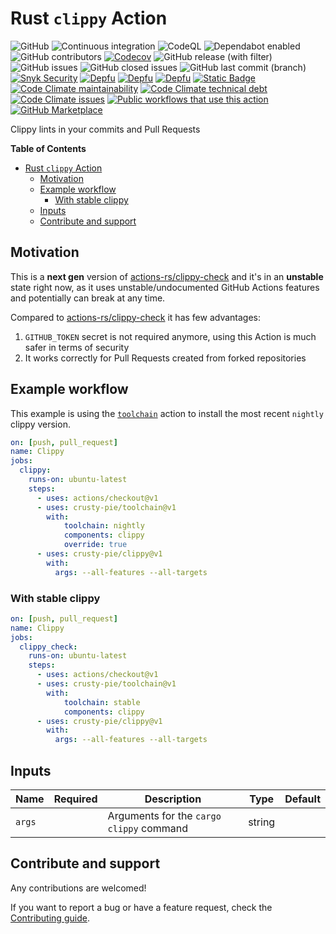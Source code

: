 # Rust `clippy` Action

![GitHub](https://img.shields.io/github/license/crusty-pie/clippy?label=License&color=blue&logo=gitbook)
![Continuous integration](https://github.com/crusty-pie/clippy/workflows/Unit%20tests/badge.svg)
![CodeQL](https://github.com/crusty-pie/clippy/workflows/CodeQL/badge.svg)
![Dependabot enabled](https://img.shields.io/badge/Dependabot-Enabled-brightgreen?logo=dependabot)
![GitHub contributors](https://img.shields.io/github/contributors/crusty-pie/clippy?logo=github&label=Contributors)
[![Codecov](https://img.shields.io/codecov/c/github/crusty-pie/clippy?logo=codecov&label=Coverage)](https://app.codecov.io/gh/crusty-pie/clippy)
![GitHub release (with filter)](https://img.shields.io/github/v/release/crusty-pie/clippy?logo=github&label=Release&color=brightgreen)
![GitHub issues](https://img.shields.io/github/issues-raw/crusty-pie/clippy?label=Open%20Issues&logo=github&color=blue)
![GitHub closed issues](https://img.shields.io/github/issues-closed-raw/crusty-pie/clippy?label=Closed%20Issues&logo=github&color=blue)
![GitHub last commit (branch)](https://img.shields.io/github/last-commit/crusty-pie/clippy/main?label=Last%20Commit&logo=github&color=blue)
[![Snyk Security](https://img.shields.io/badge/Snyk%20Security-monitored-8731E8?logo=snyk)](https://snyk.io/test/github/crusty-pie/clippy)
[![Depfu](https://badges.depfu.com/badges/8e038d781d5d5ea4c2be016401319803/status.svg)](https://depfu.com)
[![Depfu](https://img.shields.io/depfu/dependencies/github/crusty-pie%2Fclippy?logo=depfu)](https://depfu.com/repos/github/crusty-pie/clippy)
[![Depfu](https://badges.depfu.com/badges/07d8712d1903c3495e6cfeacd170c437/count.svg)](https://depfu.com/github/crusty-pie/clippy?project_id=39503)
[![Static Badge](https://img.shields.io/badge/Code%20Climate-enabled-brightgreen?logo=codeclimate)](https://codeclimate.com/)
[![Code Climate maintainability](https://img.shields.io/codeclimate/maintainability/crusty-pie/clippy?label=Maintainability&logo=codeclimate)](https://codeclimate.com/github/crusty-pie/clippy)
[![Code Climate technical debt](https://img.shields.io/codeclimate/tech-debt/crusty-pie/clippy?label=Technical%20Debt&logo=codeclimate)](https://codeclimate.com/github/crusty-pie/clippy/trends/technical_debt)
[![Code Climate issues](https://img.shields.io/codeclimate/issues/crusty-pie/clippy?label=Issues&logo=codeclimate)](https://codeclimate.com/github/crusty-pie/clippy/issues)
[![Public workflows that use this action](https://img.shields.io/endpoint?label=Used%20By&url=https%3A%2F%2Fused-by.vercel.app%2Fapi%2Fgithub-actions%2Fused-by%3Faction%3Dplacintaalexandru%2Fclippy%26badge%3Dtrue)](https://sourcegraph.com/search?q=context:global+crusty-pie/clippy+file:.github/workflows&patternType=literal)
[![GitHub Marketplace](https://img.shields.io/badge/Marketplace-clippy-b7410e?logo=github)](https://github.com/marketplace/actions/clippy)

Clippy lints in your commits and Pull Requests

**Table of Contents**

- [Rust `clippy` Action](#rust-clippy-action)
  - [Motivation](#motivation)
  - [Example workflow](#example-workflow)
    - [With stable clippy](#with-stable-clippy)
  - [Inputs](#inputs)
  - [Contribute and support](#contribute-and-support)

## Motivation

This is a **next gen** version of [actions-rs/clippy-check](https://github.com/actions-rs/clippy-check) and it's in an **unstable** state right now, as it uses unstable/undocumented GitHub Actions features and potentially can break at any time.

Compared to [actions-rs/clippy-check](https://github.com/actions-rs/clippy-check)
it has few advantages:

 1. `GITHUB_TOKEN` secret is not required anymore, using this Action is much safer in terms of security
 2. It works correctly for Pull Requests created from forked repositories

## Example workflow

This example is using the [`toolchain`](https://github.com/crusty-pie/toolchain)
action to install the most recent `nightly` clippy version.

```yaml
on: [push, pull_request]
name: Clippy
jobs:
  clippy:
    runs-on: ubuntu-latest
    steps:
      - uses: actions/checkout@v1
      - uses: crusty-pie/toolchain@v1
        with:
            toolchain: nightly
            components: clippy
            override: true
      - uses: crusty-pie/clippy@v1
        with:
          args: --all-features --all-targets
```

### With stable clippy

```yaml
on: [push, pull_request]
name: Clippy
jobs:
  clippy_check:
    runs-on: ubuntu-latest
    steps:
      - uses: actions/checkout@v1
      - uses: crusty-pie/toolchain@v1
        with:
            toolchain: stable
            components: clippy
      - uses: crusty-pie/clippy@v1
        with:
          args: --all-features --all-targets
```

## Inputs

| Name        | Required | Description                                                                                                                            | Type   | Default |
| ------------| :------: | ---------------------------------------------------------------------------------------------------------------------------------------| ------ | --------|
| `args`      |          | Arguments for the `cargo clippy` command                                                                                               | string |         |


## Contribute and support

Any contributions are welcomed!

If you want to report a bug or have a feature request,
check the [Contributing guide](https://github.com/crusty-pie/clippy/blob/main/CONTRIBUTING.md).
